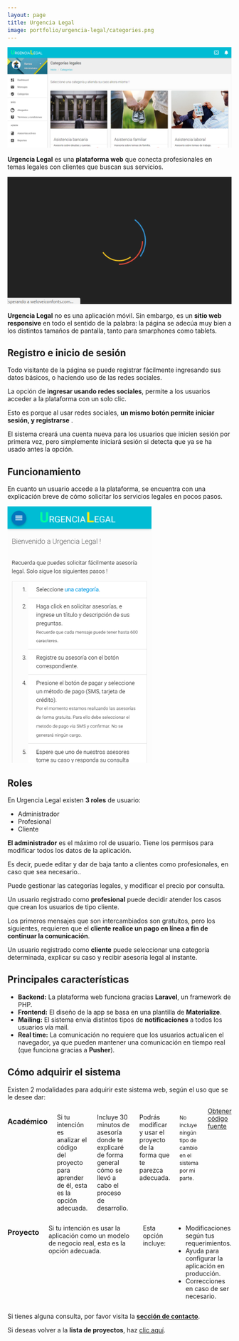 ```yaml
---
layout: page
title: Urgencia Legal
image: portfolio/urgencia-legal/categories.png
---
```


<p class="text-center">
	<img src="/images/portfolio/urgencia-legal/categories.png" alt="Imagen grande de Urgencia Legal" title="Categorías en Urgencia Legal">
</p>

**Urgencia Legal** es una **plataforma web** que conecta profesionales en temas legales con clientes que buscan sus servicios.

<p class="text-center">
	<img src="/images/portfolio/urgencia-legal/intro.gif" alt="Gif de Urgencia Legal" title="Ingresar a Urgencia Legal">
</p>

**Urgencia Legal** no es una aplicación móvil. Sin embargo, es un **sitio web responsive** en todo el sentido de la palabra: la página se adecúa muy bien a los distintos tamaños de pantalla, tanto para smarphones como tablets.

## Registro e inicio de sesión

Todo visitante de la página se puede registrar fácilmente ingresando sus datos básicos, o haciendo uso de las redes sociales.

La opción de **ingresar usando redes sociales**, permite a los usuarios acceder a la plataforma con un solo clic. 

Esto es porque al usar redes sociales, **un mismo botón permite iniciar sesión, y registrarse** .

El sistema creará una cuenta nueva para los usuarios que inicien sesión por primera vez, pero simplemente iniciará sesión si detecta que ya se ha usado antes la opción.

## Funcionamiento

En cuanto un usuario accede a la plataforma, se encuentra con una explicación breve de cómo solicitar los servicios legales en pocos pasos.

<p class="text-center">
	<img src="/images/portfolio/urgencia-legal/home.png" alt="Imagen de la página de inicio en Urgencia Legal" title="Home de Urgencia Legal">
</p>

## Roles

En Urgencia Legal existen **3 roles** de usuario:

- Administrador
- Profesional
- Cliente

**El administrador** es el máximo rol de usuario. Tiene los permisos para modificar todos los datos de la aplicación.

Es decir, puede editar y dar de baja tanto a clientes como profesionales, en caso que sea necesario..

Puede gestionar las categorías legales, y modificar el precio por consulta.

Un usuario registrado como **profesional** puede decidir atender los casos que crean los usuarios de tipo cliente. 

Los primeros mensajes que son intercambiados son gratuitos, pero los siguientes, requieren que el **cliente realice un  pago en línea a fin de continuar la comunicación**.

Un usuario registrado como **cliente** puede seleccionar una categoría determinada, explicar su caso y recibir asesoría legal al instante.

## Principales características

- **Backend:** La plataforma web funciona gracias **Laravel**, un framework de PHP.
- **Frontend:** El diseño de la app se basa en una plantilla de **Materialize**.
- **Mailing:** El sistema envía distintos tipos de **notificaciones** a todos los usuarios vía mail.
- **Real time:** La comunicación no requiere que los usuarios actualicen el navegador, ya que pueden mantener una comunicación en tiempo real (que funciona gracias a **Pusher**).

## Cómo adquirir el sistema

Existen 2 modalidades para adquirir este sistema web, según el uso que se le desee dar:
<div class="row">
    <div class="six columns">
        <h3>Académico</h3>
        <p>Si tu intención es analizar el código del proyecto para aprender de él, esta es la opción adecuada.</p>
        <p>Incluye 30 minutos de asesoría donde te explicaré de forma general cómo se llevó a cabo el proceso de desarrollo.</p>
        <p>Podrás modificar y usar el proyecto de la forma que te parezca adecuada.</p>
        <p><small>No incluye ningún tipo de cambio en el sistema por mi parte.</small></p>
        <script src="https://gumroad.com/js/gumroad.js"></script>
        <a class="button" href="https://gum.co/urgencia-legal?wanted=true" data-gumroad-single-product="true">
            Obtener código fuente
        </a>
    </div>
    <div class="six columns end">
        <h3>Proyecto</h3>
        <p>Si tu intención es usar la aplicación como un modelo de negocio real, esta es la opción adecuada.</p>
        <p>Esta opción incluye:</p>
        <ul>
            <li>Modificaciones según tus requerimientos.</li>
            <li>Ayuda para configurar la aplicación en producción.</li>
            <li>Correcciones en caso de ser necesario.</li>
        </ul>
    </div>
</div>

Si tienes alguna consulta, por favor visita la [**sección de contacto**][contact].

Si deseas volver a la **lista de proyectos**, haz [clic aquí][portfolio].

[contact]: /contacto
[portfolio]: /portafolio
